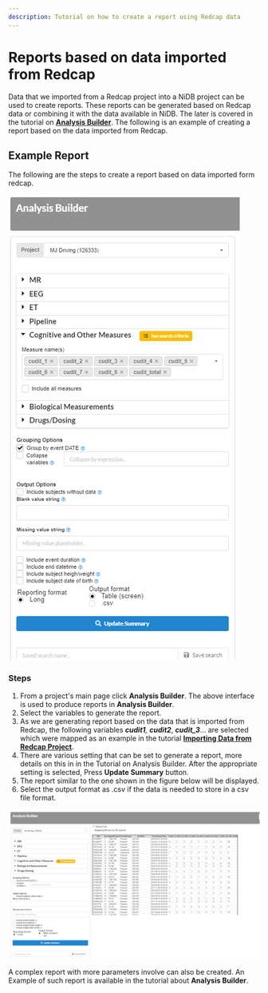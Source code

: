```yaml
---
description: Tutorial on how to create a report using Redcap data
---
```


# Reports based on data imported from Redcap

Data that we imported from a Redcap project into a NiDB project can be used to create reports. These reports can be generated based on Redcap data or combining it with the data available in NiDB. The later is covered in the tutorial on [**Analysis Builder**](../analysis-builder.md). The following is an example of creating a report based on the data imported from Redcap.

## Example Report

The following are the steps to create a report based on data imported form redcap.

![](<../../.gitbook/assets/image (1).png>)

### Steps

1. From a project's main page click **Analysis Builder**. The above interface is used to produce reports in **Analysis Builder**.
2. Select the variables to generate the report.&#x20;
3. As we are generating report based on the data that is imported from Redcap, the following variables _**cudit1**, **cudit2**_, _**cudit\_3**_... are selected which were mapped as an example in the tutorial [**Importing Data from Redcap Project**](importing-data-from-a-redcap-project.md).
4. There are various setting that can be set to generate a report, more details on this in in the Tutorial on Analysis Builder. After the appropriate setting is selected, Press **Update Summary** button.
5. The report similar to the one shown in the figure below will be displayed.
6. Select the output format as .csv if the data is needed to store in a csv file format.

![](<../../.gitbook/assets/image (4).png>)

A complex report with more parameters involve can also be created. An Example of such report is available in the tutorial about **Analysis Builder**.
